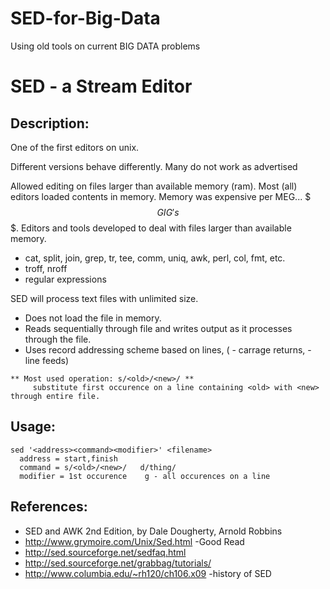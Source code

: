 # SED-for-Big-Data

Using old tools on current BIG DATA problems

# SED - a __Stream Editor__

## Description:
One of the first editors on unix.

Different versions behave differently.  Many do not work as advertised

Allowed editing on files larger than available memory (ram).
  Most (all) editors loaded contents in memory.
  Memory was expensive per MEG... $$$ GIG's $$$.
  Editors and tools developed to deal with files larger than available memory.
- cat, split, join, grep, tr, tee, comm, uniq, awk, perl, col, fmt, etc.
- troff, nroff
- regular expressions

SED will process text files with unlimited size.
* Does not load the file in memory.
* Reads sequentially through file and writes output as it processes through the file.
* Uses record addressing scheme based on lines,
   (<cr> - carrage returns, <lf> - line feeds)

```
** Most used operation: s/<old>/<new>/ **
     substitute first occurence on a line containing <old> with <new> through entire file.
```

## Usage:
```
sed '<address><command><modifier>' <filename>
  address = start,finish
  command = s/<old>/<new>/   d/thing/
  modifier = 1st occurence    g - all occurences on a line 
```

## References:
* SED and AWK 2nd Edition, by Dale Dougherty, Arnold Robbins
* http://www.grymoire.com/Unix/Sed.html  -Good Read 
* http://sed.sourceforge.net/sedfaq.html
* http://sed.sourceforge.net/grabbag/tutorials/
* http://www.columbia.edu/~rh120/ch106.x09 -history of SED
